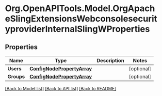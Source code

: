 # Org.OpenAPITools.Model.OrgApacheSlingExtensionsWebconsolesecurityproviderInternalSlingWProperties
## Properties

Name | Type | Description | Notes
------------ | ------------- | ------------- | -------------
**Users** | [**ConfigNodePropertyArray**](ConfigNodePropertyArray.md) |  | [optional] 
**Groups** | [**ConfigNodePropertyArray**](ConfigNodePropertyArray.md) |  | [optional] 

[[Back to Model list]](../README.md#documentation-for-models) [[Back to API list]](../README.md#documentation-for-api-endpoints) [[Back to README]](../README.md)

